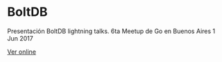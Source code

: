 # BoltDB  #

Presentación BoltDB lightning talks.
6ta Meetup de Go en Buenos Aires
1 Jun 2017

[Ver online](http://go-talks.appspot.com/github.com/ckuroki/boltdb_presentacion/BoltDB.slide#1)
